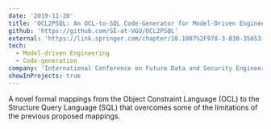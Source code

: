```yaml
---
date: '2019-11-20'
title: 'OCL2PSQL: An OCL-to-SQL Code-Generator for Model-Driven Engineering'
github: 'https://github.com/SE-at-VGU/OCL2PSQL'
external: 'https://link.springer.com/chapter/10.1007%2F978-3-030-35653-8_13'
tech:
  - Model-driven Engineering
  - Code-generation
company: 'International Conference on Future Data and Security Engineering'
showInProjects: true
---
```


A novel formal mappings from the Object Constraint Language (OCL) to the Structure Query Language (SQL) that overcomes some of the limitations of the previous proposed mappings.

